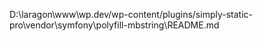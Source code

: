 D:\laragon\www\wp.dev/wp-content/plugins/simply-static-pro\vendor\symfony\polyfill-mbstring\README.md
